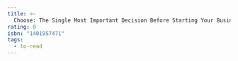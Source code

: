 ```yaml
---
title: >-
  Choose: The Single Most Important Decision Before Starting Your Business
rating: 0
isbn: "1401957471"
tags:
  - to-read
---
```


